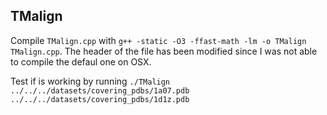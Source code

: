 ## TMalign

Compile `TMalign.cpp` with `g++ -static -O3 -ffast-math -lm -o TMalign TMalign.cpp`. The header of the file has been modified since I was not able to compile the defaul one on OSX.

Test if is working by running `./TMalign ../../../datasets/covering_pdbs/1a07.pdb ../../../datasets/covering_pdbs/1d1z.pdb`
